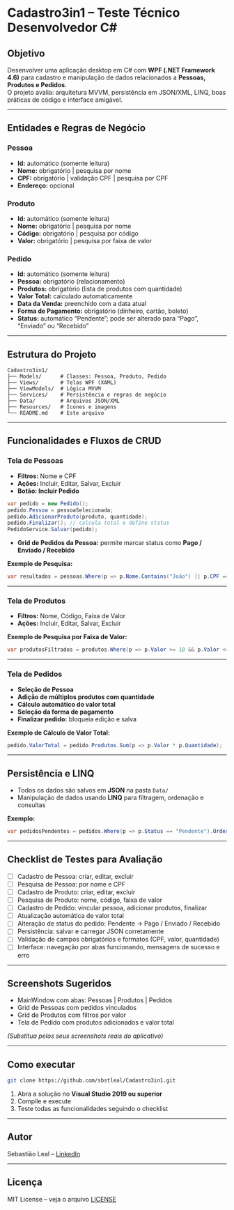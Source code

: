 # Cadastro3in1 – Teste Técnico Desenvolvedor C#

## Objetivo

Desenvolver uma aplicação desktop em C# com **WPF (.NET Framework 4.6)** para cadastro e manipulação de dados relacionados a **Pessoas, Produtos e Pedidos**.  
O projeto avalia: arquitetura MVVM, persistência em JSON/XML, LINQ, boas práticas de código e interface amigável.

---

## Entidades e Regras de Negócio

### Pessoa
- **Id:** automático (somente leitura)  
- **Nome:** obrigatório | pesquisa por nome  
- **CPF:** obrigatório | validação CPF | pesquisa por CPF  
- **Endereço:** opcional  

### Produto
- **Id:** automático (somente leitura)  
- **Nome:** obrigatório | pesquisa por nome  
- **Código:** obrigatório | pesquisa por código  
- **Valor:** obrigatório | pesquisa por faixa de valor  

### Pedido
- **Id:** automático (somente leitura)  
- **Pessoa:** obrigatório (relacionamento)  
- **Produtos:** obrigatório (lista de produtos com quantidade)  
- **Valor Total:** calculado automaticamente  
- **Data da Venda:** preenchido com a data atual  
- **Forma de Pagamento:** obrigatório (dinheiro, cartão, boleto)  
- **Status:** automático “Pendente”; pode ser alterado para “Pago”, “Enviado” ou “Recebido”

---

## Estrutura do Projeto

```text
Cadastro3in1/
├── Models/      # Classes: Pessoa, Produto, Pedido
├── Views/       # Telas WPF (XAML)
├── ViewModels/  # Lógica MVVM
├── Services/    # Persistência e regras de negócio
├── Data/        # Arquivos JSON/XML
├── Resources/   # Ícones e imagens
└── README.md    # Este arquivo
```

---

## Funcionalidades e Fluxos de CRUD

### Tela de Pessoas

- **Filtros:** Nome e CPF  
- **Ações:** Incluir, Editar, Salvar, Excluir  
- **Botão: Incluir Pedido**
```csharp
var pedido = new Pedido();
pedido.Pessoa = pessoaSelecionada;
pedido.AdicionarProduto(produto, quantidade);
pedido.Finalizar(); // calcula total e define status
PedidoService.Salvar(pedido);
```
- **Grid de Pedidos da Pessoa:** permite marcar status como **Pago / Enviado / Recebido**

**Exemplo de Pesquisa:**
```csharp
var resultados = pessoas.Where(p => p.Nome.Contains("João") || p.CPF == "123.456.789-00");
```

---

### Tela de Produtos

- **Filtros:** Nome, Código, Faixa de Valor  
- **Ações:** Incluir, Editar, Salvar, Excluir  

**Exemplo de Pesquisa por Faixa de Valor:**
```csharp
var produtosFiltrados = produtos.Where(p => p.Valor >= 10 && p.Valor <= 50);
```

---

### Tela de Pedidos

- **Seleção de Pessoa**  
- **Adição de múltiplos produtos com quantidade**  
- **Cálculo automático do valor total**  
- **Seleção da forma de pagamento**  
- **Finalizar pedido:** bloqueia edição e salva

**Exemplo de Cálculo de Valor Total:**
```csharp
pedido.ValorTotal = pedido.Produtos.Sum(p => p.Valor * p.Quantidade);
```

---

## Persistência e LINQ

- Todos os dados são salvos em **JSON** na pasta `Data/`  
- Manipulação de dados usando **LINQ** para filtragem, ordenação e consultas  

**Exemplo:**
```csharp
var pedidosPendentes = pedidos.Where(p => p.Status == "Pendente").OrderByDescending(p => p.DataVenda);
```

---

## Checklist de Testes para Avaliação

- [ ] Cadastro de Pessoa: criar, editar, excluir  
- [ ] Pesquisa de Pessoa: por nome e CPF  
- [ ] Cadastro de Produto: criar, editar, excluir  
- [ ] Pesquisa de Produto: nome, código, faixa de valor  
- [ ] Cadastro de Pedido: vincular pessoa, adicionar produtos, finalizar  
- [ ] Atualização automática de valor total  
- [ ] Alteração de status do pedido: Pendente → Pago / Enviado / Recebido  
- [ ] Persistência: salvar e carregar JSON corretamente  
- [ ] Validação de campos obrigatórios e formatos (CPF, valor, quantidade)  
- [ ] Interface: navegação por abas funcionando, mensagens de sucesso e erro  

---

## Screenshots Sugeridos

- MainWindow com abas: Pessoas | Produtos | Pedidos  
- Grid de Pessoas com pedidos vinculados  
- Grid de Produtos com filtros por valor  
- Tela de Pedido com produtos adicionados e valor total  

*(Substitua pelos seus screenshots reais do aplicativo)*

---

## Como executar

```bash
git clone https://github.com/sbstleal/Cadastro3in1.git
```

1. Abra a solução no **Visual Studio 2019 ou superior**  
2. Compile e execute  
3. Teste todas as funcionalidades seguindo o checklist  

---

## Autor

Sebastião Leal – [LinkedIn](https://www.linkedin.com/in/sebastiao-leal)

---

## Licença

MIT License – veja o arquivo [LICENSE](LICENSE)